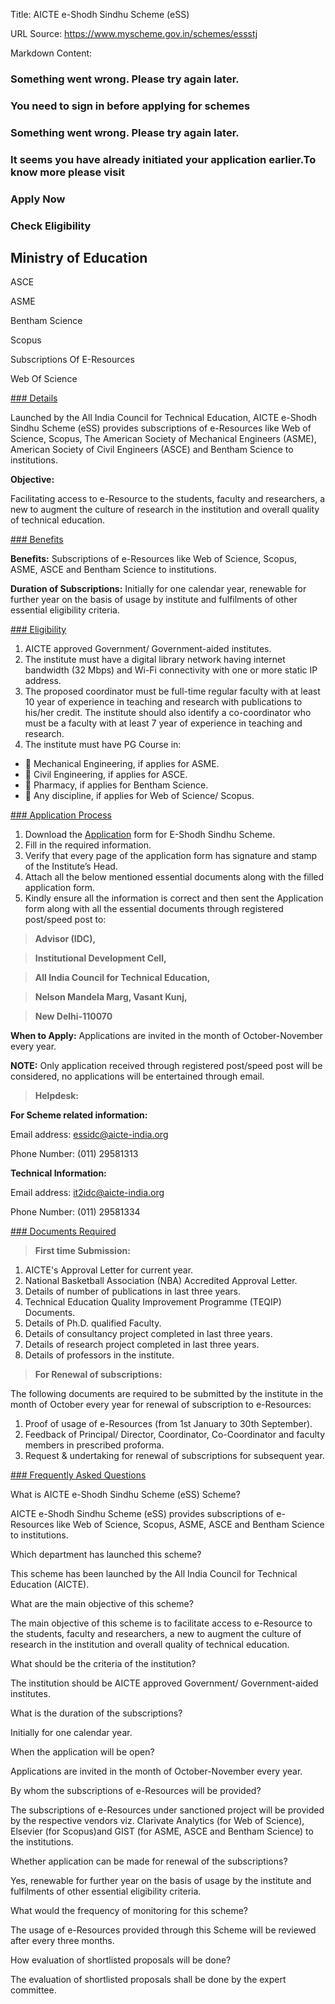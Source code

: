 Title: AICTE e-Shodh Sindhu Scheme (eSS)

URL Source: https://www.myscheme.gov.in/schemes/essstj

Markdown Content:
### Something went wrong. Please try again later.

### 

### You need to sign in before applying for schemes

### Something went wrong. Please try again later.

### It seems you have already initiated your application earlier.To know more please visit

### Apply Now

### Check Eligibility

Ministry of Education
---------------------

ASCE

ASME

Bentham Science

Scopus

Subscriptions Of E-Resources

Web Of Science

[### Details](https://www.myscheme.gov.in/schemes/essstj#details)

Launched by the All India Council for Technical Education, AICTE e-Shodh Sindhu Scheme (eSS) provides subscriptions of e-Resources like Web of Science, Scopus, The American Society of Mechanical Engineers (ASME), American Society of Civil Engineers (ASCE) and Bentham Science to institutions.

**Objective:**

Facilitating access to e-Resource to the students, faculty and researchers, a new to augment the culture of research in the institution and overall quality of technical education.

[### Benefits](https://www.myscheme.gov.in/schemes/essstj#benefits)

**Benefits:** Subscriptions of e-Resources like Web of Science, Scopus, ASME, ASCE and Bentham Science to institutions.

**Duration of Subscriptions:** Initially for one calendar year, renewable for further year on the basis of usage by institute and fulfilments of other essential eligibility criteria.

[### Eligibility](https://www.myscheme.gov.in/schemes/essstj#eligibility)

1.  AICTE approved Government/ Government-aided institutes.
2.  The institute must have a digital library network having internet bandwidth (32 Mbps) and Wi-Fi connectivity with one or more static IP address.
3.  The proposed coordinator must be full-time regular faculty with at least 10 year of experience in teaching and research with publications to his/her credit. The institute should also identify a co-coordinator who must be a faculty with at least 7 year of experience in teaching and research.
4.  The institute must have PG Course in:

*    Mechanical Engineering, if applies for ASME.
*    Civil Engineering, if applies for ASCE.
*    Pharmacy, if applies for Bentham Science.
*    Any discipline, if applies for Web of Science/ Scopus.

[### Application Process](https://www.myscheme.gov.in/schemes/essstj#application-process)

1.  Download the [Application](https://www.aicte-india.org/sites/default/files/ess/ESS%20Application%20Form.pdf) form for E-Shodh Sindhu Scheme.
2.  Fill in the required information.
3.  Verify that every page of the application form has signature and stamp of the Institute’s Head.
4.  Attach all the below mentioned essential documents along with the filled application form.
5.  Kindly ensure all the information is correct and then sent the Application form along with all the essential documents through registered post/speed post to:

> **Advisor (IDC),**

> **Institutional Development Cell,**

> **All India Council for Technical Education,**

> **Nelson Mandela Marg, Vasant Kunj,**

> **New Delhi-110070**

**When to Apply:** Applications are invited in the month of October-November every year.

**NOTE:** Only application received through registered post/speed post will be considered, no applications will be entertained through email.

> **Helpdesk:**

**For Scheme related information:**

Email address: essidc@aicte-india.org

Phone Number: (011) 29581313

**Technical Information:**

Email address: it2idc@aicte-india.org

Phone Number: (011) 29581334

[### Documents Required](https://www.myscheme.gov.in/schemes/essstj#documents-required)

> **First time Submission:**

1.  AICTE's Approval Letter for current year.
2.  National Basketball Association (NBA) Accredited Approval Letter.
3.  Details of number of publications in last three years.
4.  Technical Education Quality Improvement Programme (TEQIP) Documents.
5.  Details of Ph.D. qualified Faculty.
6.  Details of consultancy project completed in last three years.
7.  Details of research project completed in last three years.
8.  Details of professors in the institute.

> **For Renewal of subscriptions:**

The following documents are required to be submitted by the institute in the month of October every year for renewal of subscription to e-Resources:

1.  Proof of usage of e-Resources (from 1st January to 30th September).
2.  Feedback of Principal/ Director, Coordinator, Co-Coordinator and faculty members in prescribed proforma.
3.  Request & undertaking for renewal of subscriptions for subsequent year.

[### Frequently Asked Questions](https://www.myscheme.gov.in/schemes/essstj#faqs)

What is AICTE e-Shodh Sindhu Scheme (eSS) Scheme?

AICTE e-Shodh Sindhu Scheme (eSS) provides subscriptions of e-Resources like Web of Science, Scopus, ASME, ASCE and Bentham Science to institutions.

Which department has launched this scheme?

This scheme has been launched by the All India Council for Technical Education (AICTE).

What are the main objective of this scheme?

The main objective of this scheme is to facilitate access to e-Resource to the students, faculty and researchers, a new to augment the culture of research in the institution and overall quality of technical education.

What should be the criteria of the institution?

The institution should be AICTE approved Government/ Government-aided institutes.

What is the duration of the subscriptions?

Initially for one calendar year.

When the application will be open?

Applications are invited in the month of October-November every year.

By whom the subscriptions of e-Resources will be provided?

The subscriptions of e-Resources under sanctioned project will be provided by the respective vendors viz. Clarivate Analytics (for Web of Science), Elsevier (for Scopus)and GIST (for ASME, ASCE and Bentham Science) to the institutions.

Whether application can be made for renewal of the subscriptions?

Yes, renewable for further year on the basis of usage by the institute and fulfilments of other essential eligibility criteria.

What would the frequency of monitoring for this scheme?

The usage of e-Resources provided through this Scheme will be reviewed after every three months.

How evaluation of shortlisted proposals will be done?

The evaluation of shortlisted proposals shall be done by the expert committee.
